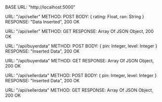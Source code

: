 <!-- Logistic -->

BASE URL: "http://localhost:5000"

<!-- Seller Range Details -->

<!-- Adding Details -->

URL: "/api/seller"
METHOD: POST
BODY: {
    rating: Float,
    ran: String
}
RESPONSE: "Data Inserted", 200 OK

<!-- Getting Details -->

URL: "/api/seller"
METHOD: GET
RESPONSE: Array Of JSON Object, 200 OK

<!-- Buyer Data (PIN and LEVEL) -->

<!-- Adding Data -->

URL: "/api/buyerdata"
METHOD: POST
BODY: {
    pin: Integer,
    level: Integer
}
RESPONSE: "Inserted Data", 200 OK

<!-- Getting Data -->

URL: "/api/buyerdata"
METHOD: GET
RESPONSE: Array Of JSON Object, 200 OK

<!-- Seller Data (PIN and LEVEL) -->

<!-- Adding Data -->

URL: "/api/sellerdata"
METHOD: POST
BODY: {
    pin: Integer,
    level: Integer
}
RESPONSE: "Inserted Data", 200 OK

<!-- Getting Data -->

URL: "/api/sellerdata"
METHOD: GET
RESPONSE: Array Of JSON Object, 200 OK